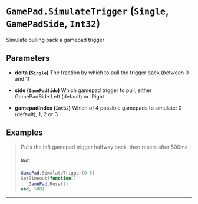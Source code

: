# `GamePad.SimulateTrigger` (```Single```, ```GamePadSide```, ```Int32```)

Simulate pulling back a gamepad trigger

## Parameters
* **delta (```Single```)** 
	The fraction by which to pull the trigger back (between 0 and 1)

* **side (```GamePadSide```)** 
	Which gamepad trigger to pull, either GamePadSide.Left (default) or .Right

* **gamepadIndex (```Int32```)** 
	Which of 4 possible gamepads to simulate: 0 (default), 1, 2 or 3


## Examples
> Pulls the left gamepad trigger halfway back, then resets after 500ms
> 
> #### _lua_:
> ```lua
> GamePad.SimulateTrigger(0.5)
> SetTimeout(function()
>    GamePad.Reset()
> end, 500)
> ```
---
